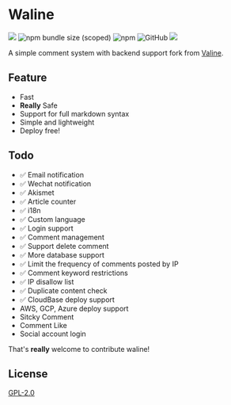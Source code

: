 # Waline

![](https://img.shields.io/npm/v/@waline/vercel?color=critical&logo=npm&style=flat-square)
![npm bundle size (scoped)](https://img.shields.io/bundlephobia/minzip/@waline/client?style=flat-square&label=size)
![npm](https://img.shields.io/npm/dm/@waline/vercel?style=flat-square)
![GitHub](https://img.shields.io/github/license/lizheming/waline?style=flat-square)
[ ![](https://img.shields.io/badge/telegram-walinejs-2ca5e0?logo=telegram&style=flat-square) ](https://t.me/walinejs)

A simple comment system with backend support fork from [Valine](https://valine.js.org). 


## Feature

- Fast
- **Really** Safe
- Support for full markdown syntax
- Simple and lightweight
- Deploy free!


## Todo

- ✅ Email notification
- ✅ Wechat notification
- ✅ Akismet 
- ✅ Article counter
- ✅ i18n
- ✅ Custom language
- ✅ Login support
- ✅ Comment management
- ✅ Support delete comment
- ✅ More database support
- ✅ Limit the frequency of comments posted by IP
- ✅ Comment keyword restrictions
- ✅ IP disallow list
- ✅ Duplicate content check
- ✅ CloudBase deploy support
- AWS, GCP, Azure deploy support
- Sitcky Comment
- Comment Like
- Social account login

That's **really** welcome to contribute waline!


## License
[GPL-2.0](https://github.com/lizheming/Waline/blob/master/LICENSE)

